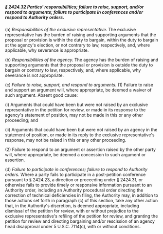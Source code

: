 ##### § 2424.32 Parties' responsibilities; failure to raise, support, and/or respond to arguments; failure to participate in conferences and/or respond to Authority orders. #####

(a) *Responsibilities of the exclusive representative.* The exclusive representative has the burden of raising and supporting arguments that the proposal or provision is within the duty to bargain, within the duty to bargain at the agency's election, or not contrary to law, respectively, and, where applicable, why severance is appropriate.

(b) *Responsibilities of the agency.* The agency has the burden of raising and supporting arguments that the proposal or provision is outside the duty to bargain or contrary to law, respectively, and, where applicable, why severance is not appropriate.

(c) *Failure to raise, support, and respond to arguments.* (1) Failure to raise and support an argument will, where appropriate, be deemed a waiver of such argument. Absent good cause:

(i) Arguments that could have been but were not raised by an exclusive representative in the petition for review, or made in its response to the agency's statement of position, may not be made in this or any other proceeding; and

(ii) Arguments that could have been but were not raised by an agency in the statement of position, or made in its reply to the exclusive representative's response, may not be raised in this or any other proceeding.

(2) Failure to respond to an argument or assertion raised by the other party will, where appropriate, be deemed a concession to such argument or assertion.

(d) *Failure to participate in conferences; failure to respond to Authority orders.* Where a party fails to participate in a post-petition conference pursuant to § 2424.23, a direction or proceeding under § 2424.31, or otherwise fails to provide timely or responsive information pursuant to an Authority order, including an Authority procedural order directing the correction of technical deficiencies in filing, the Authority may, in addition to those actions set forth in paragraph (c) of this section, take any other action that, in the Authority's discretion, is deemed appropriate, including dismissal of the petition for review, with or without prejudice to the exclusive representative's refiling of the petition for review, and granting the petition for review and directing bargaining and/or rescission of an agency head disapproval under 5 U.S.C. 7114(c), with or without conditions.